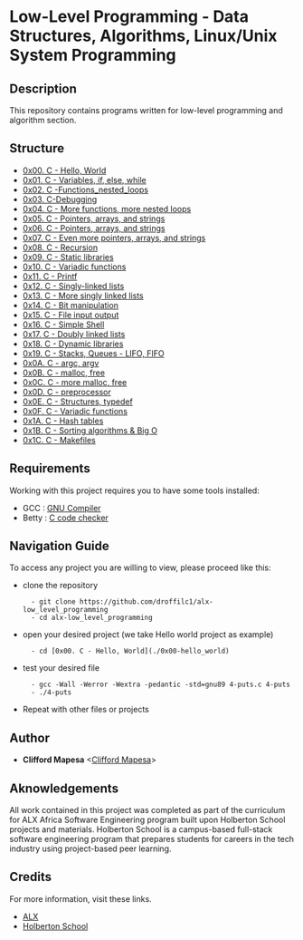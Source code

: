 # Low-Level Programming - Data Structures, Algorithms, Linux/Unix System Programming

## Description

This repository contains programs written for low-level programming and
algorithm section.

## Structure

- [0x00. C - Hello, World](./0x00-hello_world)
- [0x01. C - Variables, if, else, while](./0x01-variables_if_else_while)
- [0x02. C -Functions_nested_loops](./0x02-functions_nested_loops)
- [0x03. C-Debugging](./0x03-debugging)
- [0x04. C - More functions, more nested loops](./0x04-more_functions_nested_loops)
- [0x05. C - Pointers, arrays, and strings](./0x05-pointers_arrays_strings)
- [0x06. C - Pointers, arrays, and strings](./0x06-pointers_arrays_strings)
- [0x07. C - Even more pointers, arrays, and strings](./0x07-pointers_arrays_strings)
- [0x08. C - Recursion](./0x08-recursion)
- [0x09. C - Static libraries](./0x09-static_libraries)
- [0x10. C - Variadic functions](./0x10-variadic_functions)
- [0x11. C - Printf](https://github.com/droffilc1/printf)
- [0x12. C - Singly-linked lists](./0x12-singly_linked_lists)
- [0x13. C - More singly linked lists](./0x13-more_singly_linked_lists)
- [0x14. C - Bit manipulation](./0x14-bit_manipulation)
- [0x15. C - File input output](./0x15-file_io)
- [0x16. C - Simple Shell](https://github.com/SherneVK/simple_shell)
- [0x17. C - Doubly linked lists](./0x17-doubly_linked_lists)
- [0x18. C - Dynamic libraries](./0x18-dynamic_libraries)
- [0x19. C - Stacks, Queues - LIFO, FIFO](https://github.com/droffilc1/monty)
- [0x0A. C - argc, argv](./0x0A-argc_argv)
- [0x0B. C - malloc, free](./0x0B-malloc_free)
- [0x0C. C - more malloc, free](./0x0C-more_malloc_free)
- [0x0D. C - preprocessor](./0x0D-preprocessor)
- [0x0E. C - Structures, typedef](./0x0E-structures_typedef)
- [0x0F. C - Variadic functions](./0x10-variadic_functions)
- [0x1A. C - Hash tables](./0x1A-hash_tables)
- [0x1B. C - Sorting algorithms & Big O](https://github.com/WAKIOM/sorting_algorithms)
- [0x1C. C - Makefiles](./0x1C-makefiles)

## Requirements

Working with this project requires you to have some tools installed:

- GCC : [GNU Compiler](https://gcc.gnu.org/)
- Betty : [C code checker](https://github.com/holbertonschool/Betty.git)

## Navigation Guide

To access any project you are willing to view, please proceed like this:

- clone the repository

        - git clone https://github.com/droffilc1/alx-low_level_programming
        - cd alx-low_level_programming

- open your desired project (we take Hello world project as example)

        - cd [0x00. C - Hello, World](./0x00-hello_world)

- test your desired file

        - gcc -Wall -Werror -Wextra -pedantic -std=gnu89 4-puts.c 4-puts
        - ./4-puts

- Repeat with other files or projects

## Author

- **Clifford Mapesa** <[Clifford Mapesa](https://github.com/droffilc1)>

## Aknowledgements

All work contained in this project was completed as part of the curriculum for ALX Africa Software Engineering program built upon Holberton School projects and materials. Holberton School is a campus-based full-stack software engineering program that prepares students for careers in the tech industry using project-based peer learning.

## Credits

For more information, visit these links.

- [ALX](https://www.alxafrica.com/)
- [Holberton School](https://www.holbertonschool.com/)
